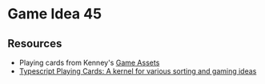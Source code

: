 # Game Idea 45

## Resources
- Playing cards from Kenney's [Game Assets](https://kenney.itch.io/kenney-donation)
- [Typescript Playing Cards: A kernel for various sorting and gaming ideas](http://trevorgk.js.org/2015/07/03/modelling-playcards-using-typescript/)
